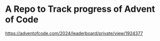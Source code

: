 # A Repo to Track progress of Advent of Code

https://adventofcode.com/2024/leaderboard/private/view/1924377